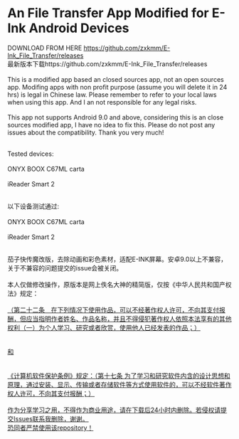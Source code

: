 # An File Transfer App Modified for E-Ink Android Devices
DOWNLOAD FROM HERE https://github.com/zxkmm/E-Ink_File_Transfer/releases  
最新版本下载https://github.com/zxkmm/E-Ink_File_Transfer/releases  
<br>This is a modified app based an closed sources app, not an open sources app. Modifing apps with non profit purpose (assume you will delete it in 24 hrs) is legal in Chinese law. Please remember to refer to your local laws when using this app. And I an not responsible for any legal risks.</br>
<br>This app not supports Android 9.0 and above, considering this is an close sources modified app, I have no idea to fix this. Please do not post any issues about the compatibility. Thank you very much!



<br>Tested devices:</br>
<br>ONYX BOOX C67ML carta</br>
<br>iReader Smart 2</br>

<br>以下设备测试通过:</br>
<br>ONYX BOOX C67ML carta</br>
<br>iReader Smart 2</br>

<br>茄子快传魔改版，去除动画和彩色素材，适配E-INK屏幕。安卓9.0以上不兼容，关于不兼容的问题提交的issue会被关闭。</br>
<br>本人仅做修改操作，原版本是网上佚名大神的精简版，仅按《中华人民共和国产权法》规定：</br>
<br><u>（第二十二条　在下列情况下使用作品，可以不经著作权人许可，不向其支付报酬，但应当指明作者姓名、作品名称，并且不得侵犯著作权人依照本法享有的其他权利（一）为个人学习、研究或者欣赏，使用他人已经发表的作品；）
<br> </br>
<br>和</br>
<br> </br>
  《计算机软件保护条例》规定：（第十七条   为了学习和研究软件内含的设计思想和原理，通过安装、显示、传输或者存储软件等方式使用软件的，可以不经软件著作权人许可，不向其支付报酬；）<u></br>
<br>作为分享学习之用，不得作为商业用途，请在下载后24小时内删除。若侵权请提交Issues联系我删除，谢谢。</br>
恐同者严禁使用该repository！
